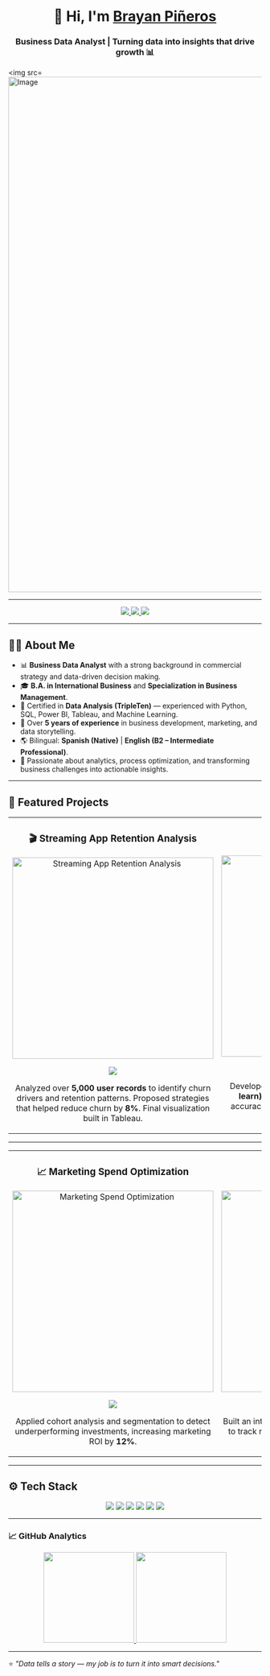 <div align="center">
  <h1 align="center">👋 Hi, I'm <a href="https://www.linkedin.com/in/brayanpineros/">Brayan Piñeros</a></h1>
  <h3 align="center">Business Data Analyst | Turning data into insights that drive growth 📊</h3>
</div>

<img src=<img width="1536" height="1024" alt="Image" src="https://github.com/user-attachments/assets/799636af-7c6d-4b67-94f1-ee3927048c09" />

---

<p align="center">
  <a href="https://www.linkedin.com/in/brayanpineros/" target="_blank">
    <img src="https://img.shields.io/badge/-LinkedIn-0A66C2?style=for-the-badge&logo=linkedin&logoColor=white"/>
  </a>
  <a href="mailto:brayanpinerdo@gmail.com" target="_blank">
    <img src="https://img.shields.io/badge/-Email-D14836?style=for-the-badge&logo=gmail&logoColor=white"/>
  </a>
  <a href="https://github.com/brayanpinerdo?tab=followers" target="_blank">
    <img src="https://img.shields.io/github/followers/brayanpinerdo?style=social"/>
  </a>
</p>

---

## 👨‍💻 About Me

- 📊 **Business Data Analyst** with a strong background in commercial strategy and data-driven decision making.  
- 🎓 **B.A. in International Business** and **Specialization in Business Management**.  
- 🧠 Certified in **Data Analysis (TripleTen)** — experienced with Python, SQL, Power BI, Tableau, and Machine Learning.  
- 💼 Over **5 years of experience** in business development, marketing, and data storytelling.  
- 🌎 Bilingual: **Spanish (Native)** | **English (B2 – Intermediate Professional)**.  
- 🚀 Passionate about analytics, process optimization, and transforming business challenges into actionable insights.  

---

## 🚀 Featured Projects

<table>
<tr>
<td width="50%">
<h3 align="center">🎬 Streaming App Retention Analysis</h3>
<div align="center">
<a href="https://github.com/brayanpinerdo/streaming-churn-analysis" target="_blank"><img src="https://i.imgur.com/6GPaDdw.png" width="400" alt="Streaming App Retention Analysis"></a>
<p>
<a href="https://github.com/brayanpinerdo/streaming-churn-analysis" target="_blank">
<img src="https://img.shields.io/badge/VIEW%20CODE-181717?style=for-the-badge&logo=github&logoColor=white">
</a>
</p>
<p>Analyzed over <strong>5,000 user records</strong> to identify churn drivers and retention patterns.  
Proposed strategies that helped reduce churn by <strong>8%</strong>. Final visualization built in Tableau.</p>
</div>
</td>

<td width="50%">
<h3 align="center">🏦 Credit Scoring Model</h3>
<div align="center">
<a href="https://github.com/brayanpinerdo/credit-scoring-model" target="_blank"><img src="https://i.imgur.com/qM0e1S2.png" width="400" alt="Credit Scoring Model"></a>
<p>
<a href="https://github.com/brayanpinerdo/credit-scoring-model" target="_blank">
<img src="https://img.shields.io/badge/VIEW%20CODE-181717?style=for-the-badge&logo=github&logoColor=white">
</a>
</p>
<p>Developed a predictive model in <strong>Python (Scikit-learn)</strong> to assess credit risk.  
Improved model accuracy by <strong>15%</strong> through parameter tuning and cross-validation.</p>
</div>
</td>
</tr>
</table>

---

<table>
<tr>
<td width="50%">
<h3 align="center">📈 Marketing Spend Optimization</h3>
<div align="center">
<a href="https://github.com/brayanpinerdo/marketing-roi-optimization" target="_blank"><img src="https://i.imgur.com/lU5e64X.png" width="400" alt="Marketing Spend Optimization"></a>
<p>
<a href="https://github.com/brayanpinerdo/marketing-roi-optimization" target="_blank">
<img src="https://img.shields.io/badge/VIEW%20CODE-181717?style=for-the-badge&logo=github&logoColor=white">
</a>
</p>
<p>Applied cohort analysis and segmentation to detect underperforming investments,  
increasing marketing ROI by <strong>12%</strong>.</p>
</div>
</td>

<td width="50%">
<h3 align="center">📊 Sales KPI Dashboard</h3>
<div align="center">
<a href="https://github.com/brayanpinerdo/sales-kpi-dashboard" target="_blank"><img src="https://i.imgur.com/ETLOc6B.png" width="400" alt="Sales KPI Dashboard"></a>
<p>
<a href="https://github.com/brayanpinerdo/sales-kpi-dashboard" target="_blank">
<img src="https://img.shields.io/badge/VIEW%20CODE-181717?style=for-the-badge&logo=github&logoColor=white">
</a>
</p>
<p>Built an interactive dashboard in <strong>Power BI</strong> and <strong>Excel</strong> to track regional sales, margins, and  
performance KPIs in real time.</p>
</div>
</td>
</tr>
</table>

---

## ⚙️ Tech Stack

<p align="center">
  <img src="https://img.shields.io/badge/Python-3776AB?style=for-the-badge&logo=python&logoColor=white"/>
  <img src="https://img.shields.io/badge/SQL-336791?style=for-the-badge&logo=postgresql&logoColor=white"/>
  <img src="https://img.shields.io/badge/Power%20BI-F2C811?style=for-the-badge&logo=powerbi&logoColor=black"/>
  <img src="https://img.shields.io/badge/Tableau-E97627?style=for-the-badge&logo=tableau&logoColor=white"/>
  <img src="https://img.shields.io/badge/Excel-217346?style=for-the-badge&logo=microsoft-excel&logoColor=white"/>
  <img src="https://img.shields.io/badge/GitHub-181717?style=for-the-badge&logo=github&logoColor=white"/>
</p>

---

### 📈 GitHub Analytics

<p align="center">
<a href="https://github.com/brayanpinerdo">
  <img height="180em" src="https://github-readme-stats-eight-theta.vercel.app/api?username=brayanpinerdo&show_icons=true&theme=algolia&include_all_commits=true&count_private=true"/>
  <img height="180em" src="https://github-readme-stats-eight-theta.vercel.app/api/top-langs/?username=brayanpinerdo&layout=compact&langs_count=8&theme=algolia"/>
</a>
</p>

---

⭐ *"Data tells a story — my job is to turn it into smart decisions."*  
